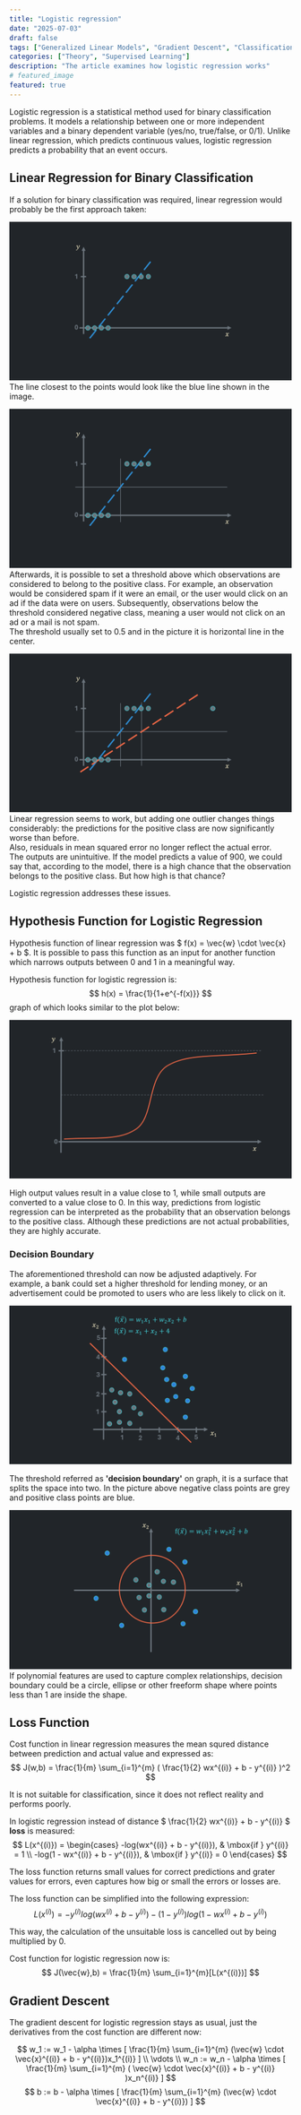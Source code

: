 ```yaml
---
title: "Logistic regression"
date: "2025-07-03"
draft: false
tags: ["Generalized Linear Models", "Gradient Descent", "Classification"]
categories: ["Theory", "Supervised Learning"]
description: "The article examines how logistic regression works"
# featured_image
featured: true
---
```


Logistic regression is a statistical method used for binary classification problems. It models a relationship between one or more independent variables and a binary dependent variable (yes/no, true/false, or 0/1). Unlike linear regression, which predicts continuous values, logistic regression predicts a probability that an event occurs. 

## Linear Regression for Binary Classification
If a solution for binary classification was required, linear regression would probably be the first approach taken:

![linear regression for classification 1](./res/straight_line_classification_1.png)
The line closest to the points would look like the blue line shown in the image.

![linear regression for classification 2](./res/straight_line_classification_2.png)
Afterwards, it is possible to set a threshold above which observations are considered to belong to the positive class. For example, an observation would be considered spam if it were an email, or the user would click on an ad if the data were on users. Subsequently, observations below the threshold considered negative class, meaning a user would not click on an ad or a mail is not spam. <br>
The threshold usually set to 0.5 and in the picture it is horizontal line in the center.

![linear regression for classification 2](./res/straight_line_classification_3.png)
Linear regression seems to work, but adding one outlier changes things considerably: the predictions for the positive class are now significantly worse than before.<br>
Also, residuals in mean squared error no longer reflect the actual error.<br>
The outputs are unintuitive. If the model predicts a value of 900, we could say that, according to the model, there is a high chance that the observation belongs to the positive class. But how high is that chance?

Logistic regression addresses these issues.

## Hypothesis Function for Logistic Regression
Hypothesis function of linear regression was $ f(x) = \vec{w} \cdot \vec{x} + b $. It is possible to pass this function as an input for another function which narrows outputs between 0 and 1 in a meaningful way. 

Hypothesis function for logistic regression is:
$$
h(x) = \frac{1}{1+e^{-f(x)}}
$$
graph of which looks similar to the plot below:

![hypthesis graph](./res/logistic_regression_hypothesis_graph.png)

High output values result in a value close to 1, while small outputs are converted to a value close to 0. In this way, predictions from logistic regression can be interpreted as the probability that an observation belongs to the positive class. Although these predictions are not actual probabilities, they are highly accurate.

### Decision Boundary

The aforementioned threshold can now be adjusted adaptively. For example, a bank could set a higher threshold for lending money, or an advertisement could be promoted to users who are less likely to click on it.

![linear decision boundary](./res/decision_boundary.png)

The threshold referred as __'decision boundary'__ on graph, it is a surface that splits the space into two. In the picture above negative class points are grey and positive class points are blue. 

![polynomial decision boundary](./res/decision_boundary_poly.png)
If polynomial features are used to capture complex relationships, decision boundary could be a circle, ellipse or other freeform shape where points less than 1 are inside the shape.

## Loss Function

Cost function in linear regression measures the mean squred distance between prediction and actual value and expressed as:
$$
    J(w,b) = \frac{1}{m} \sum_{i=1}^{m} ( \frac{1}{2} wx^{(i)} + b - y^{(i)} )^2
$$

It is not suitable for classification, since it does not reflect reality and performs poorly.

In logistic regression instead of distance $ \frac{1}{2} wx^{(i)} + b - y^{(i)} $ __loss__ is measured:
$$
L(x^{(i)}) = \begin{cases} 
-log(wx^{(i)} + b - y^{(i)}), & \mbox{if } y^{(i)} = 1 \\ 
-log(1 - wx^{(i)} + b - y^{(i)}), & \mbox{if } y^{(i)} = 0 
\end{cases}
$$

The loss function returns small values for correct predictions and grater values for errors, even captures how big or small the errors or losses are.

The loss function can be simplified into the following expression:
$$
L(x^{(i)}) = -y^{(i)}log(wx^{(i)} + b - y^{(i)}) - (1-y^{(i)})log(1 - wx^{(i)} + b - y^{(i)})
$$

This way, the calculation of the unsuitable loss is cancelled out by being multiplied by 0.

Cost function for logistic regression now is:
$$
J(\vec{w},b) = \frac{1}{m} \sum_{i=1}^{m}[L(x^{(i)})]
$$

## Gradient Descent
The gradient descent for logistic regression stays as usual, just the derivatives from the cost function are different now:

$$
    w_1 := w_1 - \alpha \times [ \frac{1}{m} \sum_{i=1}^{m} (\vec{w} \cdot \vec{x}^{(i)} + b - y^{(i)})x_1^{(i)} ] \\ 
    \vdots \\ 
    w_n := w_n - \alpha \times [ \frac{1}{m} \sum_{i=1}^{m} ( \vec{w} \cdot \vec{x}^{(i)} + b - y^{(i)} )x_n^{(i)} ]
$$
$$
    b := b - \alpha \times [ \frac{1}{m} \sum_{i=1}^{m} (\vec{w} \cdot \vec{x}^{(i)} + b - y^{(i)}) ]
$$

